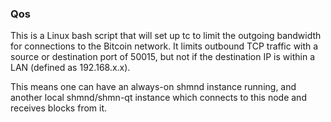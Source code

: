 ### Qos ###

This is a Linux bash script that will set up tc to limit the outgoing bandwidth for connections to the Bitcoin network. It limits outbound TCP traffic with a source or destination port of 50015, but not if the destination IP is within a LAN (defined as 192.168.x.x).

This means one can have an always-on shmnd instance running, and another local shmnd/shmn-qt instance which connects to this node and receives blocks from it.
